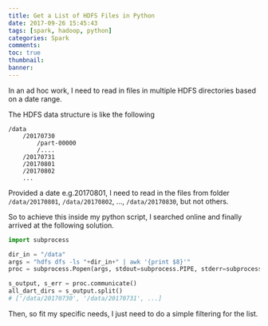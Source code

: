 ```yaml
---
title: Get a List of HDFS Files in Python
date: 2017-09-26 15:45:43
tags: [spark, hadoop, python]
categories: Spark
comments:
toc: true
thumbnail:
banner:
---
```



In an ad hoc work, I need to read in files in multiple HDFS directories based on a date range. 

The HDFS data structure is like the following 

```
/data
    /20170730
        /part-00000
        /....
    /20170731
    /20170801
    /20170802
    ...
```    

Provided a date e.g.20170801, I need to read in the files from folder `/data/20170801`, `/data/20170802`, ..., `/data/20170830`, but not others.

So to achieve this inside my python script, I searched online and finally arrived at the following solution.


```py
import subprocess

dir_in = "/data"
args = "hdfs dfs -ls "+dir_in+" | awk '{print $8}'"
proc = subprocess.Popen(args, stdout=subprocess.PIPE, stderr=subprocess.PIPE, shell=True)

s_output, s_err = proc.communicate()
all_dart_dirs = s_output.split()
# ['/data/20170730', '/data/20170731', ...]
```

Then, so fit my specific needs, I just need to do a simple filtering for the list.







